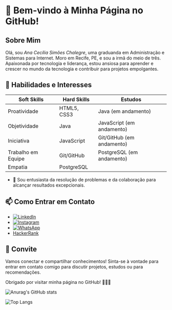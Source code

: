 # 👋 Bem-vindo à Minha Página no GitHub!

## Sobre Mim
Olá, sou *Ana Cecília Simões Chalegre*, uma graduanda em Administração e Sistemas para Internet. Moro em Recife, PE, e sou a irmã do meio de três. Apaixonada por tecnologia e liderança, estou ansiosa para aprender e crescer no mundo da tecnologia e contribuir para projetos empolgantes.

## 🚀 Habilidades e Interesses
| Soft Skills                  | Hard Skills                               | Estudos                   |
|-----------------------------|------------------------------------------|-------------------------|
| Proatividade                 | HTML5, CSS3                               | Java (em andamento)   |
| Objetividade                | Java                                      | JavaScript (em andamento)               |
| Iniciativa                     | JavaScript                               | Git/GitHub (em andamento)   |
| Trabalho em Equipe   | Git/GitHub                               | PostgreSQL (em andamento)                |
| Empatia                     | PostgreSQL                               |                         |
- 🧩 Sou entusiasta da resolução de problemas e da colaboração para alcançar resultados excepcionais.

## 📫 Como Entrar em Contato
- [![LinkedIn](https://img.shields.io/badge/LinkedIn-000?style=for-the-badge&logo=linkedin&logoColor=0E76A8)](https://www.linkedin.com/in/ana-cecilia-simoes-chalegre/)
- [![Instagram](https://img.shields.io/badge/Instagram-000?style=for-the-badge&logo=instagram)](https://www.instagram.com/acsimoeschalegre/)
- [![WhatsApp](https://img.shields.io/badge/WhatsApp-25D366?style=for-the-badge&logo=whatsapp&logoColor=white)]( https://wa.me/558199298748)
- [HackerRank](https://www.hackerrank.com/ana_00000850296)

## 📣 Convite
Vamos conectar e compartilhar conhecimentos! Sinta-se à vontade para entrar em contato comigo para discutir projetos, estudos ou para recomendações.

Obrigado por visitar minha página no GitHub! 👩‍💻🌟


![Anurag's GitHub stats](https://github-readme-stats.vercel.app/api?username=ceciliasimoes&show_icons=true&theme=synthwave)

![Top Langs](https://github-readme-stats.vercel.app/api/top-langs/?username=ceciliasimoes&theme=synthwave)